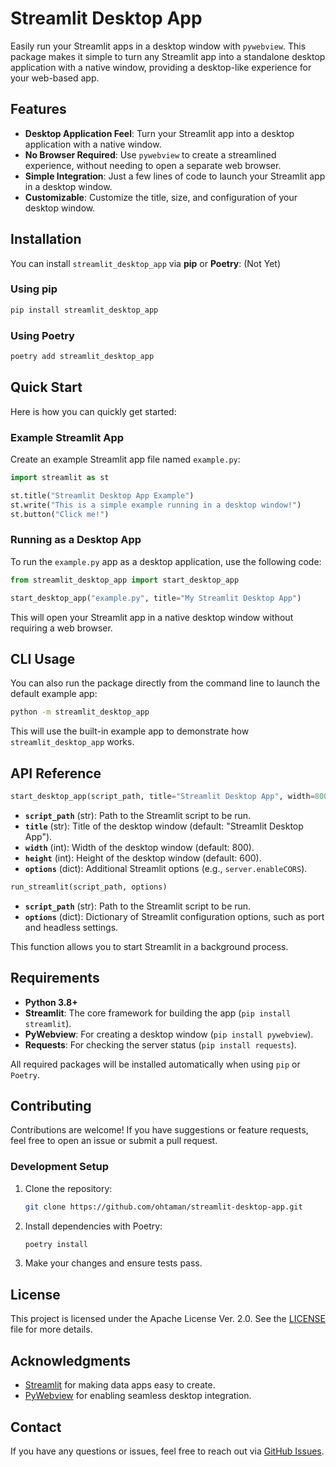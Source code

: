 # Streamlit Desktop App

Easily run your Streamlit apps in a desktop window with `pywebview`. This package makes it simple to turn any Streamlit app into a standalone desktop application with a native window, providing a desktop-like experience for your web-based app.

## Features

- **Desktop Application Feel**: Turn your Streamlit app into a desktop application with a native window.
- **No Browser Required**: Use `pywebview` to create a streamlined experience, without needing to open a separate web browser.
- **Simple Integration**: Just a few lines of code to launch your Streamlit app in a desktop window.
- **Customizable**: Customize the title, size, and configuration of your desktop window.

## Installation

You can install `streamlit_desktop_app` via **pip** or **Poetry**: (Not Yet)

### Using pip

```bash
pip install streamlit_desktop_app
```

### Using Poetry

```bash
poetry add streamlit_desktop_app
```

## Quick Start

Here is how you can quickly get started:

### Example Streamlit App

Create an example Streamlit app file named `example.py`:

```python
import streamlit as st

st.title("Streamlit Desktop App Example")
st.write("This is a simple example running in a desktop window!")
st.button("Click me!")
```

### Running as a Desktop App

To run the `example.py` app as a desktop application, use the following code:

```python
from streamlit_desktop_app import start_desktop_app

start_desktop_app("example.py", title="My Streamlit Desktop App")
```

This will open your Streamlit app in a native desktop window without requiring a web browser.

## CLI Usage

You can also run the package directly from the command line to launch the default example app:

```bash
python -m streamlit_desktop_app
```

This will use the built-in example app to demonstrate how `streamlit_desktop_app` works.

## API Reference

```python
start_desktop_app(script_path, title="Streamlit Desktop App", width=800, height=600, options=None)
```

- **`script_path`** (str): Path to the Streamlit script to be run.
- **`title`** (str): Title of the desktop window (default: "Streamlit Desktop App").
- **`width`** (int): Width of the desktop window (default: 800).
- **`height`** (int): Height of the desktop window (default: 600).
- **`options`** (dict): Additional Streamlit options (e.g., `server.enableCORS`).

```python
run_streamlit(script_path, options)
```

- **`script_path`** (str): Path to the Streamlit script to be run.
- **`options`** (dict): Dictionary of Streamlit configuration options, such as port and headless settings.

This function allows you to start Streamlit in a background process.

## Requirements

- **Python 3.8+**
- **Streamlit**: The core framework for building the app (`pip install streamlit`).
- **PyWebview**: For creating a desktop window (`pip install pywebview`).
- **Requests**: For checking the server status (`pip install requests`).

All required packages will be installed automatically when using `pip` or `Poetry`.

## Contributing

Contributions are welcome! If you have suggestions or feature requests, feel free to open an issue or submit a pull request.

### Development Setup

1. Clone the repository:

   ```bash
   git clone https://github.com/ohtaman/streamlit-desktop-app.git
   ```

2. Install dependencies with Poetry:

   ```bash
   poetry install
   ```

3. Make your changes and ensure tests pass.

## License

This project is licensed under the Apache License Ver. 2.0. See the [LICENSE](LICENSE) file for more details.

## Acknowledgments

- [Streamlit](https://streamlit.io/) for making data apps easy to create.
- [PyWebview](https://github.com/r0x0r/pywebview) for enabling seamless desktop integration.

## Contact

If you have any questions or issues, feel free to reach out via [GitHub Issues](https://github.com/ohtaman/streamlit-desktop-app/issues).

